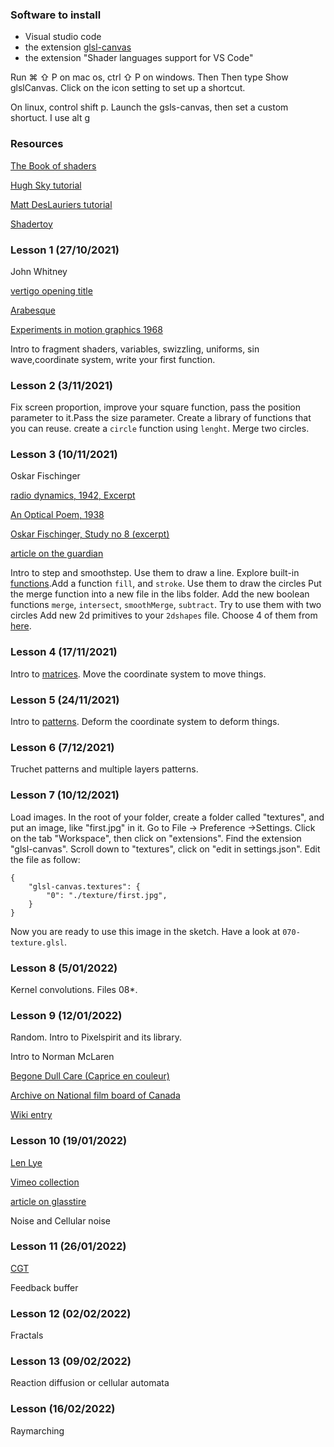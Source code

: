 


### Software to install

- Visual studio code
- the extension [glsl-canvas](https://marketplace.visualstudio.com/items?itemName=circledev.glsl-canvas&ssr=false)
- the extension "Shader languages support for VS Code"

Run ⌘ ⇧ P on mac os, ctrl ⇧ P on windows. Then Then type Show glslCanvas. Click on the icon setting to set up a shortcut.

On linux, control shift p. Launch the gsls-canvas, then set a custom shortuct. I use alt g

### 

### Resources

[The Book of shaders](https://thebookofshaders.com)

[Hugh Sky tutorial](http://hughsk.io/fragment-foundry/chapters/01-hello-world.html)

[Matt DesLauriers tutorial](https://github.com/mattdesl/lwjgl-basics/wiki/Shaders)

[Shadertoy](http://www.shadertoy.com/)

### Lesson 1 (27/10/2021)

John Whitney

[vertigo opening title](https://www.youtube.com/watch?v=Z6tG8DWmuWM)

[Arabesque](https://www.youtube.com/watch?v=w7h0ppnUQhE)

[Experiments in motion graphics 1968](https://www.youtube.com/watch?v=jIv-EcX9tUs)

Intro to fragment shaders, variables, swizzling, uniforms, sin wave,coordinate system, write your first function.

### Lesson 2 (3/11/2021)

Fix screen proportion, improve your square function, pass the position parameter to it.Pass the size parameter. Create a library of functions that you can reuse. create a `circle` function using `lenght`. Merge two circles.

### Lesson 3 (10/11/2021)

Oskar Fischinger

[radio dynamics, 1942, Excerpt](https://vimeo.com/371219352)

[An Optical Poem, 1938](https://www.youtube.com/watch?v=FcHsysPGSt0&t=121s)

[Oskar Fischinger, Study no 8 (excerpt)](https://www.youtube.com/watch?v=9JU3GFgMWh8)

[article on the guardian](https://www.theguardian.com/artanddesign/2013/jan/09/oskar-fischinger-animation-disney-nazis)

Intro to step and smoothstep. Use them to draw a line. Explore built-in [functions](https://thebookofshaders.com/05/).Add a function `fill`, and `stroke`. Use them to draw the circles
Put the merge function into a new file in the libs folder. Add the new boolean functions `merge`, `intersect`, `smoothMerge`, `subtract`. Try to use them with two circles
Add new 2d primitives to your `2dshapes` file. Choose 4 of them from [here](https://www.iquilezles.org/www/articles/distfunctions2d/distfunctions2d.htm).

### Lesson 4 (17/11/2021)
Intro to [matrices](https://thebookofshaders.com/08/). Move the coordinate system to move things.

### Lesson 5 (24/11/2021)
Intro to [patterns](https://thebookofshaders.com/09/). Deform the coordinate system to deform things.

### Lesson 6 (7/12/2021)
Truchet patterns and multiple layers patterns.


### Lesson 7 (10/12/2021)
Load images.
In the root of your folder, create a folder called "textures", and put an image, like "first.jpg" in it.
Go to File -> Preference ->Settings. Click on the tab "Workspace", then click on "extensions". Find the extension "glsl-canvas". Scroll down to "textures", click on "edit in settings.json". Edit the file as follow:

```
{
    "glsl-canvas.textures": {
        "0": "./texture/first.jpg",      
    }
}
```

Now you are ready to use this image in the sketch. Have a look at `070-texture.glsl`.

### Lesson 8 (5/01/2022)

Kernel convolutions. Files 08*.

### Lesson 9 (12/01/2022)

Random. Intro to Pixelspirit and its library.

Intro to Norman McLaren


[Begone Dull Care (Caprice en couleur)](https://www.youtube.com/watch?v=OICQjjFcPr4)

[Archive on National film board of Canada ](https://www.nfb.ca/search/?q=Norman%20McLaren&cat=films&language=en&sortBy=relevance&orderBy=desc)

[Wiki entry ](https://en.wikipedia.org/wiki/Norman_McLaren)


### Lesson 10 (19/01/2022)

[Len Lye](https://en.wikipedia.org/wiki/Len_Lye)

[Vimeo collection](https://vimeo.com/revoir)

[article on glasstire](https://glasstire.com/2020/09/26/on-video-abstract-animation/)

Noise and Cellular noise

### Lesson 11 (26/01/2022)

[CGT](https://ubu.com/film/ctg_computer.html)

Feedback buffer

### Lesson 12 (02/02/2022)

Fractals

### Lesson 13 (09/02/2022)

Reaction diffusion or cellular automata

### Lesson (16/02/2022)

Raymarching

<!-- 
#### Resources About raymarching.

[Ray Marching (in french)](https://www.youtube.com/watch?v=s6t0mJsgUKw). You can find a trascript of this video with code and images [here](https://github.com/edap/edap.github.com/tree/master/shaders/ray-marching-tutorial)

[Ray Marching workshop](https://github.com/ajweeks/RaymarchingWorkshop)

[Ray Marching and sdf](http://jamie-wong.com/2016/07/15/ray-marching-signed-distance-functions/) -->

